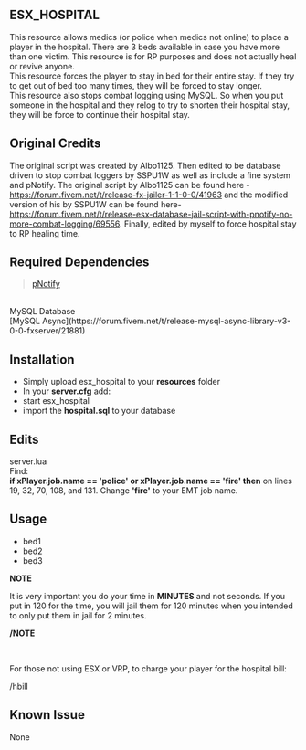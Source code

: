 ## ESX_HOSPITAL
This resource allows medics (or police when medics not online) to place a player in the hospital.  There are 3 beds available in case you have more than one victim.  This resource is for RP purposes and does not actually heal or revive anyone.
<br>
This resource forces the player to stay in bed for their entire stay.  If they try to get out of bed too many times, they will be forced to stay longer.
<br>
This resource also stops combat logging using MySQL.  So when you put someone in the hospital and they relog to try to shorten their hospital stay, they will be force to continue their hospital stay.
<br>
## Original Credits
The original script was created by Albo1125.  Then edited to be database driven to stop combat loggers by SSPU1W as well as include a fine system and pNotify.  The original script by Albo1125 can be found here - https://forum.fivem.net/t/release-fx-jailer-1-1-0-0/41963 and the modified version of his by SSPU1W can be found here- https://forum.fivem.net/t/release-esx-database-jail-script-with-pnotify-no-more-combat-logging/69556.  Finally, edited by myself to force hospital stay to RP healing time.
<br>
## Required Dependencies
>[pNotify](https://forum.fivem.net/t/release-pnotify-in-game-js-notifications-using-noty/20659)
<br>
MySQL Database
<br>
[MySQL Async](https://forum.fivem.net/t/release-mysql-async-library-v3-0-0-fxserver/21881)

## Installation

- Simply upload esx_hospital to your **resources** folder
- In your **server.cfg** add:
- start esx_hospital
- import the **hospital.sql** to your database

## Edits

server.lua
<br>
Find:
<br>
**if xPlayer.job.name == 'police' or  xPlayer.job.name == 'fire' then**
on lines 19, 32, 70, 108, and 131.
Change **'fire'** to your EMT job name.

## Usage

- bed1 <PlayerID> <Time in minutes>
- bed2 <PlayerID> <Time in minutes>
- bed3 <PlayerID> <Time in minutes>

**NOTE**

It is very important you do your time in **MINUTES** and not seconds.  If you put in 120 for the time, you will jail them for 120 minutes when you intended to only put them in jail for 2 minutes.<br>

**/NOTE**

<br>

For those not using ESX or VRP, to charge your player for the hospital bill:<br>

/hbill <PlayerID> <Amount>


## Known Issue

None 
